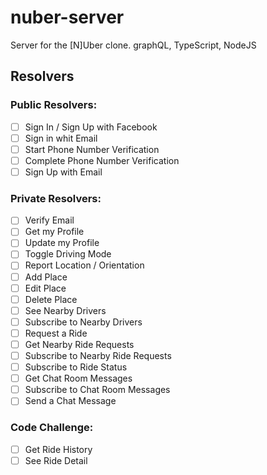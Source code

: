 # nuber-server

Server for the [N]Uber clone. graphQL, TypeScript, NodeJS

## Resolvers

### Public Resolvers:

- [ ] Sign In / Sign Up with Facebook
- [ ] Sign in whit Email
- [ ] Start Phone Number Verification
- [ ] Complete Phone Number Verification
- [ ] Sign Up with Email

### Private Resolvers:

- [ ] Verify Email
- [ ] Get my Profile
- [ ] Update my Profile
- [ ] Toggle Driving Mode
- [ ] Report Location / Orientation
- [ ] Add Place
- [ ] Edit Place
- [ ] Delete Place
- [ ] See Nearby Drivers
- [ ] Subscribe to Nearby Drivers
- [ ] Request a Ride
- [ ] Get Nearby Ride Requests
- [ ] Subscribe to Nearby Ride Requests
- [ ] Subscribe to Ride Status
- [ ] Get Chat Room Messages
- [ ] Subscribe to Chat Room Messages
- [ ] Send a Chat Message

### Code Challenge:

- [ ] Get Ride History
- [ ] See Ride Detail

